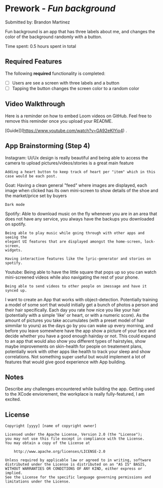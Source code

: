 # Prework - *Fun background*

Submitted by: Brandon Martinez

Fun background is an app that has three labels about me, and changes 
the color of the background randomly with a button.

Time spent: 0.5 hours spent in total

## Required Features

The following **required** functionality is completed:

- [ ] Users are see a screen with three labels and a button
- [ ] Tapping the button changes the screen color to a random color
 
## Video Walkthrough

Here is a reminder on how to embed Loom videos on GitHub. Feel free to remove this reminder once you upload your README. 

[Guide]](https://www.youtube.com/watch?v=GA92eKlYio4) .

## App Brainstorming (Step 4)

Instagram:
	Ui/Ux design is really beautiful and being able to access the camera
	to upload pictures/videos/stories is a great main feature

	Adding a heart button to keep track of heart per "item" which in this
	case would be each post.
Goat: 
	Having a clean general "feed" where images are displayed, each image
	when clicked has its own mini-screen to show details of the shoe
	and the market/price set by buyers
	
	Dark mode
Spotify: 
	Able to download music on the fly whenever you are in an area that
	does not have any service, you always have the backups you downloaded
	on spotify. 
	
	Being able to play music while going through with other apps and seeing the
	elegant UI features that are displayed amongst the home-screen, lock-screen,
	widgets. 

	Having interactive features like the lyric-generator and stories on spotify. 
Youtube:
	Being able to have the little square that pops up so you can watch mini-screened
	videos while also navigating the rest of your phone. 
	
	Being able to send videos to other people on imessage and have it synced up.

I want to create an App that works with object-detection. Potentially training a model of some sort
that would initially get a bunch of photos a person and their hair specifically. Each day you rate how 
nice you like your hair (potentially with a simple 'like' or heart, or with a numeric score). As the 
amount of pictures you take accumulates (with a preset model of hair simmilar to yours) as the days go by
you can wake up every morning, and before you leave somewhere have the app show a picture of your face
and decide whether you have a good enough hairday or not. This could expand to an app that would also show you
different types of hairstyles, show maybe improvements on skin-health for people on treatement plans, potentially
work with other apps like health to track your sleep and show correlations. Not something super useful but would implement a lot of features that would give good experience with App building. 
 
## Notes

Describe any challenges encountered while building the app.
Getting used to the XCode enviorement, the workplace is really fully-featured, I am excited.

## License

    Copyright [yyyy] [name of copyright owner]

    Licensed under the Apache License, Version 2.0 (the "License");
    you may not use this file except in compliance with the License.
    You may obtain a copy of the License at

        http://www.apache.org/licenses/LICENSE-2.0

    Unless required by applicable law or agreed to in writing, software
    distributed under the License is distributed on an "AS IS" BASIS,
    WITHOUT WARRANTIES OR CONDITIONS OF ANY KIND, either express or implied.
    See the License for the specific language governing permissions and
    limitations under the License.



